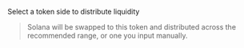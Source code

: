 Select a token side to distribute liquidity

> Solana will be swapped to this token and distributed across the recommended range\, or one you input manually\.